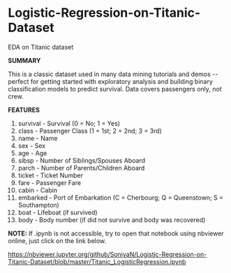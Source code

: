 # Logistic-Regression-on-Titanic-Dataset
EDA on Titanic dataset

<b>SUMMARY</b>

This is a classic dataset used in many data mining tutorials and demos -- perfect for getting started with exploratory analysis and building binary classification models to predict survival.
Data covers passengers only, not crew.

<b>FEATURES</b>

1.	survival - Survival (0 = No; 1 = Yes)
2.	class - Passenger Class (1 = 1st; 2 = 2nd; 3 = 3rd)
3.	name - Name
4.	sex - Sex
5.	age - Age
6.	sibsp - Number of Siblings/Spouses Aboard
7.	parch - Number of Parents/Children Aboard
8.	ticket - Ticket Number
9.	fare - Passenger Fare
10.	cabin - Cabin
11.	embarked - Port of Embarkation (C = Cherbourg; Q = Queenstown; S = Southampton)
12.	boat - Lifeboat (if survived)
13.	body - Body number (if did not survive and body was recovered)

<b>NOTE:</b> If .ipynb is not accessible, try to open that notebook using nbviewer online, just click on the link below.

https://nbviewer.jupyter.org/github/SoniyaN/Logistic-Regression-on-Titanic-Dataset/blob/master/Titanic_LogisticRegression.ipynb
